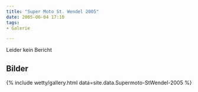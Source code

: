 ```yaml
---
title: "Super Moto St. Wendel 2005"
date: 2005-06-04 17:10
tags: 
- Galerie

---
```

Leider kein Bericht

<!--more-->

## Bilder

{% include wetty/gallery.html data=site.data.Supermoto-StWendel-2005 %}